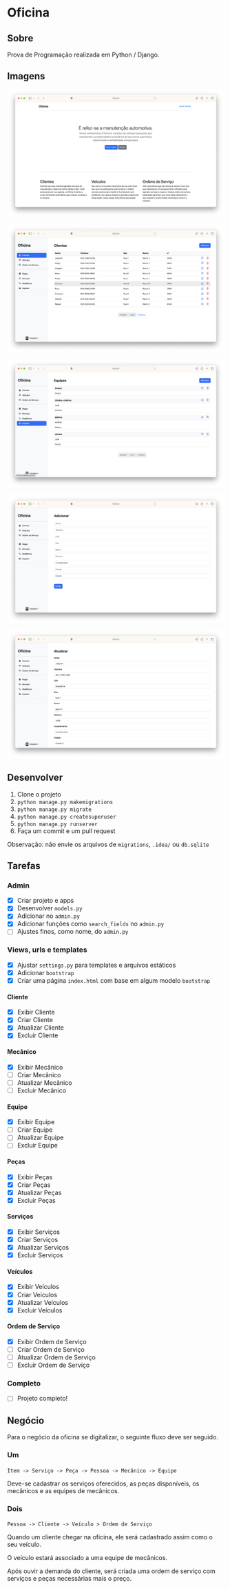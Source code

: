 # Oficina

## Sobre

Prova de Programação realizada em Python / Django.

## Imagens

![](/readme/1.png)

![](/readme/2.png)

![](/readme/3.png)

![](/readme/4.png)

![](/readme/5.png)

## Desenvolver

1. Clone o projeto
2. `python manage.py makemigrations`
3. `python manage.py migrate`
4. `python manage.py createsuperuser`
5. `python manage.py runserver`
6. Faça um commit e um pull request

Observação: não envie os arquivos de `migrations`, `.idea/` ou `db.sqlite`


## Tarefas

### Admin

- [x] Criar projeto e apps
- [x] Desenvolver `models.py` 
- [x] Adicionar no `admin.py`
- [x] Adicionar funções como `search_fields` no `admin.py`
- [ ] Ajustes finos, como nome, do `admin.py`

### Views, urls e templates

- [x] Ajustar `settings.py` para templates e arquivos estáticos
- [x] Adicionar `bootstrap`
- [x] Criar uma página `index.html` com base em algum modelo `bootstrap`

#### Cliente

- [x] Exibir Cliente
- [x] Criar Cliente
- [x] Atualizar Cliente
- [x] Excluir Cliente

#### Mecânico

- [x] Exibir Mecânico
- [ ] Criar Mecânico
- [ ] Atualizar Mecânico
- [ ] Excluir Mecânico

#### Equipe

- [x] Exibir Equipe
- [ ] Criar Equipe
- [ ] Atualizar Equipe
- [ ] Excluir Equipe

#### Peças

- [x] Exibir Peças
- [x] Criar Peças
- [x] Atualizar Peças
- [x] Excluir Peças

#### Serviços

- [x] Exibir Serviços
- [x] Criar Serviços
- [x] Atualizar Serviços
- [x] Excluir Serviços

#### Veículos

- [x] Exibir Veículos
- [x] Criar Veículos
- [x] Atualizar Veículos
- [x] Excluir Veículos

#### Ordem de Serviço

- [x] Exibir Ordem de Serviço
- [ ] Criar Ordem de Serviço
- [ ] Atualizar Ordem de Serviço
- [ ] Excluir Ordem de Serviço

### Completo

- [ ] Projeto completo!

## Negócio

Para o negócio da oficina se digitalizar, o seguinte fluxo deve ser seguido.

### Um

`Item -> Serviço -> Peça -> Pessoa -> Mecânico -> Equipe`

Deve-se cadastrar os serviços oferecidos, as peças disponíveis, os mecânicos e as equipes de mecânicos.

### Dois

`Pessoa -> Cliente -> Veículo > Ordem de Serviço`

Quando um cliente chegar na oficina, ele será cadastrado assim como o seu veículo.

O veículo estará associado a uma equipe de mecânicos.

Após ouvir a demanda do cliente, será criada uma ordem de serviço com serviços e peças necessárias mais o preço.

